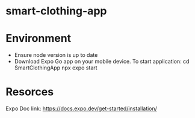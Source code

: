 # smart-clothing-app
# Environment
- Ensure node version is up to date
- Download Expo Go app on your mobile device.
To start application: 
    cd SmartClothingApp
    npx expo start
# Resorces
 Expo Doc link: https://docs.expo.dev/get-started/installation/
